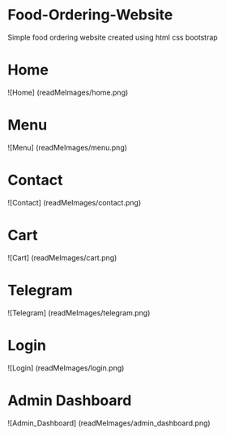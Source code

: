 # Food-Ordering-Website
Simple food ordering website created using html css bootstrap


# Home
![Home] (readMeImages/home.png)
# Menu
![Menu] (readMeImages/menu.png)
# Contact
![Contact] (readMeImages/contact.png)
# Cart
![Cart] (readMeImages/cart.png)
# Telegram
![Telegram] (readMeImages/telegram.png)
# Login
![Login] (readMeImages/login.png)
# Admin Dashboard
![Admin_Dashboard] (readMeImages/admin_dashboard.png)